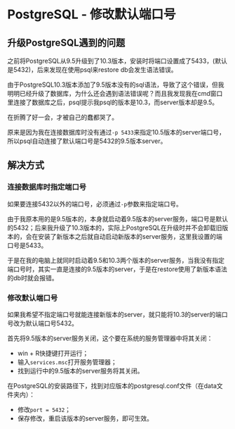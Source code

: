 # PostgreSQL - 修改默认端口号

## 升级PostgreSQL遇到的问题

之前将PostgreSQL从9.5升级到了10.3版本，安装时将端口设置成了5433，(默认是5432)，后来发现在使用psql来restore db会发生语法错误。

由于PostgreSQL10.3版本添加了9.5版本没有的sql语法，导致了这个错误，但我明明已经升级了数据库，为什么还会遇到语法错误呢？而且我发现我在cmd窗口里连接了数据库之后，psql提示我psql的版本是10.3，而server版本却是9.5。

在折腾了好一会，才被自己的蠢都哭了。

原来是因为我在连接数据库时没有通过`-p 5433`来指定10.5版本的server端口号，所以psql自动连接了默认端口号是5432的9.5版本server。<!--more-->

## 解决方式

### 连接数据库时指定端口号

如果要连接5432以外的端口号，必须通过`-p`参数来指定端口号。

由于我原本用的是9.5版本的，本身就启动着9.5版本的server服务，端口号是默认的5432；后来我升级了10.3版本的，实际上PostgreSQL在升级时并不会卸载旧版本的，会在安装了新版本之后就自动启动新版本的server服务，这里我设置的端口号是5433。

于是在我的电脑上就同时启动着9.5和10.3两个版本的server服务，当我没有指定端口号时，其实一直是连接的9.5版本的server，于是在restore使用了新版本语法的db时就会报错。

### 修改默认端口号

如果我希望不指定端口号就能连接新版本的server，就只能将10.3的server的端口号改为默认端口号5432。

首先将9.5版本的server服务关闭，这个要在系统的服务管理器中将其关闭：

* win + R快捷键打开运行；
* 输入`services.msc`打开服务管理器；
* 找到运行中的9.5版本的server服务将其关闭。

在PostgreSQL的安装路径下，找到对应版本的postgresql.conf文件（在data文件夹内）：

* 修改`port = 5432`；
* 保存修改，重启该版本的server服务，即可生效。